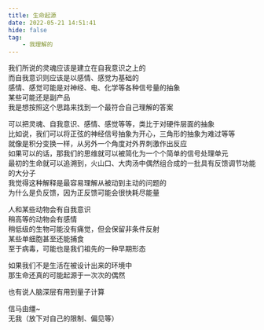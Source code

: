 ```yaml
---
title: 生命起源
date: 2022-05-21 14:51:41  
hide: false
tag:  
    - 我理解的  
---
```


我们所说的灵魂应该是建立在自我意识之上的  
而自我意识则应该是以感情、感觉为基础的  
感情、感觉可能是对神经、电、化学等各种信号量的抽象  
某些可能还是副产品  
我是想按照这个思路来找到一个最符合自己理解的答案  
<!-- more -->
可以把灵魂、自我意识、感情、感觉等等，类比于对硬件层面的抽象  
比如说，我们可以将正弦的神经信号抽象为开心，三角形的抽象为难过等等  
就像是积分变换一样，从另外一个角度对外界刺激作出反应  
如果可以的话，那我们的思维就可以被简化为一个个简单的信号处理单元  
最初的生命就可以追溯到，火山口、大肉汤中偶然组合成的一批具有反馈调节功能的大分子  
我觉得这种解释是最容易理解从被动到主动的问题的  
为什么是负反馈，因为正反馈可能会很快耗尽能量  

人和某些动物会有自我意识  
稍高等的动物会有感情  
稍低级的生物可能没有痛觉，但会保留非条件反射  
某些单细胞甚至还能捕食  
至于病毒，可能也是我们祖先的一种早期形态  

如果我们不是生活在被设计出来的环境中  
那生命还真的可能起源于一次次的偶然  

也有说人脑深层有用到量子计算  

信马由缰~  
无我（放下对自己的限制、偏见等）